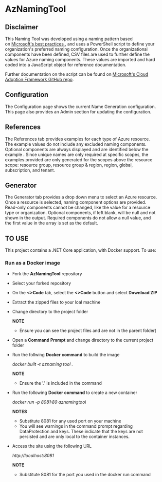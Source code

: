 # AzNamingTool

## Disclaimer

This Naming Tool was developed using a naming pattern based on [Microsoft's best practices ](https://docs.microsoft.com/en-us/azure/cloud-adoption-framework/ready/azure-best-practices/naming-and-tagging), and uses a PowerShell script to define your organization's preferred naming configuration. Once the organizational components have been defined, CSV files are used to further define the values for Azure naming components. These values are imported and hard coded into a JavaScript object for reference documentation.

Further documentation on the script can be found on [Microsoft's Cloud Adoption Framework GitHub repo](https://github.com/microsoft/CloudAdoptionFramework/tree/master/ready/AzNamingTool).

## Configuration

The Configuration page shows the current Name Generation configuration. This page also provides an Admin section for updating the configuration. 

## References

The References tab provides examples for each type of Azure resource. The example values do not include any excluded naming components. Optional components are always displayed and are identified below the example . Since unique names are only required at specific scopes, the examples provided are only generated for the scopes above the resource scope: resource group, resource group & region, region, global, subscription, and tenant.

## Generator

The Generator tab provides a drop down menu to select an Azure resource. Once a resource is selected, naming component options are provided. Read-only components cannot be changed, like the value for a resource type or organization. Optional components, if left blank, will be null and not shown in the output. Required components do not allow a null value, and the first value in the array is set as the default.

## TO USE

This project contains a .NET Core application, with Docker support. To use:

### Run as a Docker image

- Fork the **AzNamingTool** repository

- Select your forked repository

- On the **<>Code** tab, select the **<>Code** button and select **Download ZIP**

- Extract the zipped files to your loal machine

- Change directory to the project folder

  **NOTE**  
  - Ensure you can see the project files and are not in the parent folder)

- Open a **Command Prompt** and change directory to the current project folder

- Run the follwing **Docker command** to build the image

  *docker built -t aznaming tool .*
  
  **NOTE**  
  - Ensure the '.' is included in the command

- Run the following **Docker command** to create a new container

	*docker run -p 8081:80 aznamingtool*  
	
  **NOTES**  
    - Substitute 8081 for any used port on your machine  
    - You will see warnings in the command prompt regarding DataProtection and keys. These indicate that the keys are not persisted and are only local to the container instances. 

- Access the site using the following URL  

  *http://localhost:8081*
  
  **NOTE**  
  - Substitute 8081 for the port you used in the docker run command
